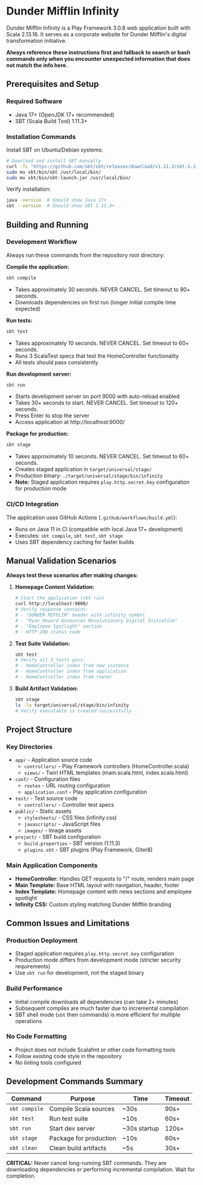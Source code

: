 # Dunder Mifflin Infinity

Dunder Mifflin Infinity is a Play Framework 3.0.8 web application built with Scala 2.13.16. It serves as a corporate website for Dunder Mifflin's digital transformation initiative.

**Always reference these instructions first and fallback to search or bash commands only when you encounter unexpected information that does not match the info here.**

## Prerequisites and Setup

### Required Software
- Java 17+ (OpenJDK 17+ recommended)  
- SBT (Scala Build Tool) 1.11.3+

### Installation Commands
Install SBT on Ubuntu/Debian systems:
```bash
# Download and install SBT manually
curl -fL "https://github.com/sbt/sbt/releases/download/v1.11.3/sbt-1.11.3.tgz" | tar -xz
sudo mv sbt/bin/sbt /usr/local/bin/
sudo mv sbt/bin/sbt-launch.jar /usr/local/bin/
```

Verify installation:
```bash
java -version  # Should show Java 17+
sbt --version  # Should show SBT 1.11.3+
```

## Building and Running

### Development Workflow
Always run these commands from the repository root directory:

**Compile the application:**
```bash
sbt compile
```
- Takes approximately 30 seconds. NEVER CANCEL. Set timeout to 90+ seconds.
- Downloads dependencies on first run (longer initial compile time expected)

**Run tests:**
```bash
sbt test  
```
- Takes approximately 10 seconds. NEVER CANCEL. Set timeout to 60+ seconds.
- Runs 3 ScalaTest specs that test the HomeController functionality
- All tests should pass consistently

**Run development server:**
```bash
sbt run
```
- Starts development server on port 9000 with auto-reload enabled
- Takes 30+ seconds to start. NEVER CANCEL. Set timeout to 120+ seconds.
- Press Enter to stop the server
- Access application at http://localhost:9000/

**Package for production:**
```bash
sbt stage
```
- Takes approximately 10 seconds. NEVER CANCEL. Set timeout to 60+ seconds.
- Creates staged application in `target/universal/stage/`
- Production binary: `./target/universal/stage/bin/infinity`
- **Note:** Staged application requires `play.http.secret.key` configuration for production mode

### CI/CD Integration
The application uses GitHub Actions (`.github/workflows/build.yml`):
- Runs on Java 11 in CI (compatible with local Java 17+ development)
- Executes: `sbt compile`, `sbt test`, `sbt stage`
- Uses SBT dependency caching for faster builds

## Manual Validation Scenarios

**Always test these scenarios after making changes:**

1. **Homepage Content Validation:**
   ```bash
   # Start the application (sbt run)
   curl http://localhost:9000/
   # Verify response contains:
   # - "DUNDER MIFFLIN" header with infinity symbol
   # - "Ryan Howard Announces Revolutionary Digital Initiative"  
   # - "Employee Spotlight" section
   # - HTTP 200 status code
   ```

2. **Test Suite Validation:**
   ```bash
   sbt test
   # Verify all 3 tests pass:
   # - HomeController index from new instance
   # - HomeController index from application
   # - HomeController index from router
   ```

3. **Build Artifact Validation:**
   ```bash
   sbt stage
   ls -la target/universal/stage/bin/infinity
   # Verify executable is created successfully
   ```

## Project Structure

### Key Directories
- `app/` - Application source code
  - `controllers/` - Play Framework controllers (HomeController.scala)
  - `views/` - Twirl HTML templates (main.scala.html, index.scala.html)
- `conf/` - Configuration files
  - `routes` - URL routing configuration
  - `application.conf` - Play application configuration
- `test/` - Test source code  
  - `controllers/` - Controller test specs
- `public/` - Static assets
  - `stylesheets/` - CSS files (infinity.css)
  - `javascripts/` - JavaScript files
  - `images/` - Image assets
- `project/` - SBT build configuration
  - `build.properties` - SBT version (1.11.3)
  - `plugins.sbt` - SBT plugins (Play Framework, Giter8)

### Main Application Components
- **HomeController:** Handles GET requests to "/" route, renders main page
- **Main Template:** Base HTML layout with navigation, header, footer
- **Index Template:** Homepage content with news sections and employee spotlight
- **Infinity CSS:** Custom styling matching Dunder Mifflin branding

## Common Issues and Limitations

### Production Deployment
- Staged application requires `play.http.secret.key` configuration
- Production mode differs from development mode (stricter security requirements)
- Use `sbt run` for development, not the staged binary

### Build Performance  
- Initial compile downloads all dependencies (can take 2+ minutes)
- Subsequent compiles are much faster due to incremental compilation
- SBT shell mode (`sbt` then commands) is more efficient for multiple operations

### No Code Formatting
- Project does not include Scalafmt or other code formatting tools
- Follow existing code style in the repository
- No linting tools configured

## Development Commands Summary

| Command | Purpose | Time | Timeout |
|---------|---------|------|---------|
| `sbt compile` | Compile Scala sources | ~30s | 90s+ |
| `sbt test` | Run test suite | ~10s | 60s+ |  
| `sbt run` | Start dev server | ~30s startup | 120s+ |
| `sbt stage` | Package for production | ~10s | 60s+ |
| `sbt clean` | Clean build artifacts | ~5s | 30s+ |

**CRITICAL:** Never cancel long-running SBT commands. They are downloading dependencies or performing incremental compilation. Wait for completion.